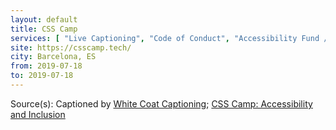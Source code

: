 ```yaml
---
layout: default
title: CSS Camp
services: [ "Live Captioning", "Code of Conduct", "Accessibility Fund / Pledge / Statement", "Mobility Access", "Student Rates" ]
site: https://csscamp.tech/
city: Barcelona, ES
from: 2019-07-18
to: 2019-07-18
---
```


Source(s): Captioned by [White Coat Captioning](http://www.whitecoatcaptioning.com/); [CSS Camp: Accessibility and Inclusion](https://csscamp.tech/accessibility-and-inclusion/)
